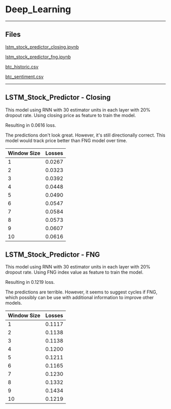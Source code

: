 # Deep_Learning
---
## Files
[lstm_stock_predictor_closing.ipynb](Code/lstm_stock_predictor_closing.ipynb)

[lstm_stock_predictor_fng.ipynb](Code/lstm_stock_predictor_fng.ipynb)

[btc_historic.csv](Code/btc_historic.csv)

[btc_sentiment.csv](Code/btc_sentiment.csv)

---
## LSTM_Stock_Predictor - Closing
This model using RNN with 30 estimator units in each layer with 20% dropout rate. Using closing price as feature to train the model. 

Resulting in 0.0616 loss.

The predictions don't look great. However, it's still directionally correct. This model would track price better than FNG model over time.

| Window Size | Losses |
| :--- | :---: |
| 1 | 0.0267 |
| 2 | 0.0323 |
| 3 | 0.0392 |
| 4 | 0.0448 |
| 5 | 0.0490 |
| 6 | 0.0547 |
| 7 | 0.0584 |
| 8 | 0.0573 |
| 9 | 0.0607 |
| 10 | 0.0616 |

## LSTM_Stock_Predictor - FNG
This model using RNN with 30 estimator units in each layer with 20% dropout rate. Using FNG index value as feature to train the model. 

Resulting in 0.1219 loss. 

The predictions are terrible. However, it seems to suggest cycles if FNG, which possibly can be use with additional information to improve other models.

| Window Size | Losses |
| :--- | :---: |
| 1 | 0.1117 |
| 2 | 0.1138 |
| 3 | 0.1138 |
| 4 | 0.1200 |
| 5 | 0.1211 |
| 6 | 0.1165 |
| 7 | 0.1230 |
| 8 | 0.1332 |
| 9 | 0.1434 |
| 10 | 0.1219 |